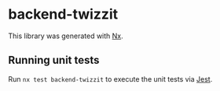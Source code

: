 # backend-twizzit

This library was generated with [Nx](https://nx.dev).

## Running unit tests

Run `nx test backend-twizzit` to execute the unit tests via [Jest](https://jestjs.io).
